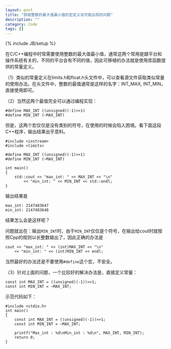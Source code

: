 ```yaml
---
layout: post
title: "获取整数的最大值最小值的宏定义及可能出现的问题"
description: ""
category: Code
tags: []
---
```

{% include JB/setup %}

在C/C++编程中时常需要使用整数的最大值最小值，通常这两个常用是跟平台和操作系统有关的，不同的平台会有不同的值，因此可移植的办法就是使用库函数提供的常量定义。

（1）类似的常量定义在limits.h和float.h头文件中，可以查看源文件获取类似常量的使用办法。在头文件中，整数的最值通常是这样的名字：INT_MAX, INT_MIN，直接使用即可。

（2）当然这两个最值完全可以通过编程实现：

	#define MAX_INT ((unsigned)(-1)>>1)
	#define MIN_INT (~MAX_INT)

但是，这两个宏仅仅是没有类别的符号，在使用的时候会陷入困境。看下面这段C++程序，输出结果出乎意料。

	#include <iostream>
	#include <limits>

	#define MAX_INT ((unsigned)(-1)>>1)
	#define MIN_INT (~MAX_INT)

	int main()
	{
	    std::cout << "max_int: " << MAX_INT << "\n"
	        << "min_int: " << MIN_INT << std::endl;
	}

输出结果是

	max_int: 2147483647
	min_int: 2147483648

结果怎么会是这样呢？

问题就出在：输出`MIN_INT`时，由于`MIN_INT`仅仅是个符号，在输出给cout时就按照Cpp的规则以长整数输出了，因此正确的办法是

    cout << "max_int: " << (int)MAX_INT << "\n"
        << "min_int: " << (int)MIN_INT << endl;

当然最好的办法还是不要使用`#define`这个宏，不安全。

（3）针对上面的问题，一个比较好的解决办法是，直接定义常量：

	const int MAX_INT = ((unsigned)(-1))>>1;
	const int MIN_INT = ~MAX_INT;

示范代码如下：

	#include <stdio.h>
	int main()
	{
	    const int MAX_INT = ((unsigned)(-1))>>1;
	    const int MIN_INT = ~MAX_INT;

	    printf("Max_int : %d\nMin_int : %d\n", MAX_INT, MIN_INT);
	    return 0;
	}
